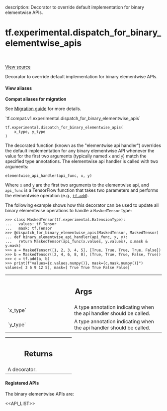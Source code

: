 description: Decorator to override default implementation for binary elementwise APIs.

<div itemscope itemtype="http://developers.google.com/ReferenceObject">
<meta itemprop="name" content="tf.experimental.dispatch_for_binary_elementwise_apis" />
<meta itemprop="path" content="Stable" />
</div>

# tf.experimental.dispatch_for_binary_elementwise_apis

<!-- Insert buttons and diff -->

<table class="tfo-notebook-buttons tfo-api nocontent" align="left">

</table>

<a target="_blank" class="external" href="/code/stable/tensorflow/python/util/dispatch.py">View source</a>



Decorator to override default implementation for binary elementwise APIs.


<section class="expandable">
  <h4 class="showalways">View aliases</h4>
  <p>
<b>Compat aliases for migration</b>
<p>See
<a href="https://www.tensorflow.org/guide/migrate">Migration guide</a> for
more details.</p>
<p>`tf.compat.v1.experimental.dispatch_for_binary_elementwise_apis`</p>
</p>
</section>

<pre class="devsite-click-to-copy prettyprint lang-py tfo-signature-link">
<code>tf.experimental.dispatch_for_binary_elementwise_apis(
    x_type, y_type
)
</code></pre>



<!-- Placeholder for "Used in" -->

The decorated function (known as the "elementwise api handler") overrides
the default implementation for any binary elementwise API whenever the value
for the first two arguments (typically named `x` and `y`) match the specified
type annotations.  The elementwise api handler is called with two arguments:

  `elementwise_api_handler(api_func, x, y)`

Where `x` and `y` are the first two arguments to the elementwise api, and
`api_func` is a TensorFlow function that takes two parameters and performs the
elementwise operation (e.g., <a href="../../tf/math/add.md"><code>tf.add</code></a>).

The following example shows how this decorator can be used to update all
binary elementwise operations to handle a `MaskedTensor` type:

```
>>> class MaskedTensor(tf.experimental.ExtensionType):
...   values: tf.Tensor
...   mask: tf.Tensor
>>> @dispatch_for_binary_elementwise_apis(MaskedTensor, MaskedTensor)
... def binary_elementwise_api_handler(api_func, x, y):
...   return MaskedTensor(api_func(x.values, y.values), x.mask & y.mask)
>>> a = MaskedTensor([1, 2, 3, 4, 5], [True, True, True, True, False])
>>> b = MaskedTensor([2, 4, 6, 8, 0], [True, True, True, False, True])
>>> c = tf.add(a, b)
>>> print(f"values={c.values.numpy()}, mask={c.mask.numpy()}")
values=[ 3 6 9 12 5], mask=[ True True True False False]
```

<!-- Tabular view -->
 <table class="responsive fixed orange">
<colgroup><col width="214px"><col></colgroup>
<tr><th colspan="2"><h2 class="add-link">Args</h2></th></tr>

<tr>
<td>
`x_type`<a id="x_type"></a>
</td>
<td>
A type annotation indicating when the api handler should be called.
</td>
</tr><tr>
<td>
`y_type`<a id="y_type"></a>
</td>
<td>
A type annotation indicating when the api handler should be called.
</td>
</tr>
</table>



<!-- Tabular view -->
 <table class="responsive fixed orange">
<colgroup><col width="214px"><col></colgroup>
<tr><th colspan="2"><h2 class="add-link">Returns</h2></th></tr>
<tr class="alt">
<td colspan="2">
A decorator.
</td>
</tr>

</table>


#### Registered APIs

The binary elementwise APIs are:

<<API_LIST>>